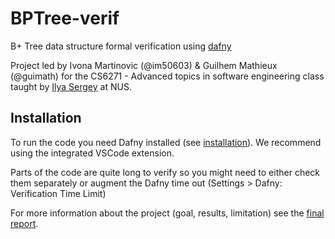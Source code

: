 # BPTree-verif
B+ Tree data structure formal verification using [dafny](https://dafny.org/)

Project led by Ivona Martinovic (@im50603) & Guilhem Mathieux (@guimath) for the CS6271 - Advanced topics in software engineering class taught by [Ilya Sergey](https://ilyasergey.net/) at NUS.

## Installation 

To run the code you need Dafny installed (see [installation](https://dafny.org/dafny/Installation)). We recommend using the integrated VSCode extension.

Parts of the code are quite long to verify so you might need to either check them separately or augment the Dafny time out (Settings > Dafny: Verification Time Limit)

For more information about the project (goal, results, limitation) see the [final report](final_report.pdf).